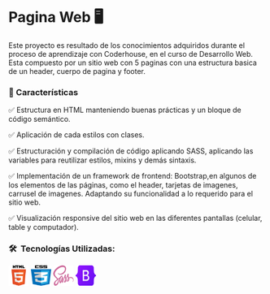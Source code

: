 # Pagina Web  🖥

Este proyecto es resultado de los conocimientos adquiridos durante el proceso de aprendizaje con Coderhouse, en el curso de Desarrollo Web.
Esta compuesto por un sitio web con 5 paginas con una estructura basica de un header, cuerpo de pagina y footer. 

### 🔧 Características

✅ Estructura en HTML manteniendo buenas prácticas y un bloque de código semántico.

✅ Aplicación de cada  estilos con clases.

✅ Estructuración y compilación de código aplicando SASS, aplicando las variables para reutilizar estilos, mixins y demás sintaxis.

✅ Implementación de un framework de frontend: Bootstrap,en algunos de los elementos de las páginas, como el header, tarjetas de imagenes, carrusel de imagenes. Adaptando su funcionalidad a lo requerido para el sitio web.  

✅ Visualización responsive del sitio web en las diferentes pantallas (celular, table y computador).

<h3> 🛠 &nbsp;Tecnologías Utilizadas:</h3>

<code><img height="40" width='40' src="./img/img readme/HTML5_logo.png" alt="HTML5"/></code>
<code><img height="40" width='40' src="./img/img readme/css.png" alt="CSS"/></code>
<code><img height="40" width='40' src="./img/img readme/sass.png" alt="SASS"/></code>
<code><img height="40" width='40' src="./img/img readme/Bootstrap_logo.svg.png" alt="Bootstrap"/></code>

 <br/>


